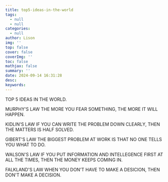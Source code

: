 ```yaml
---
title: top5-ideas-in-the-world
tags:
  - null
  - null
categories:
  - null
author: Lison
img: ''
top: false
cover: false
coverImg: ''
toc: false
mathjax: false
summary: ''
date: 2024-09-14 16:31:28
desc:
keywords:
---
```


<!--more-->



TOP 5 IDEAS IN THE WORLD.


MURPHY'S LAW
THE MORE YOU FEAR SOMETHING, THE MORE IT WILL HAPPEN.


KIDLIN'S LAW
IF YOU CAN WRITE THE PROBLEM DOWN CLEARLY, THEN THE MATTERS IS HALF SOLVED.


GIBERT'S LAW
THE BIGGEST PROBLEM AT WORK IS THAT NO ONE TELLS YOU WHAT TO DO.


WALSON'S LAW
IF YOU PUT INFORMATION AND INTELLEGENCE FIRST AT ALL THE TIMES, THEN THE MONEY KEEPS COMING IN.


FALKLAND'S LAW
WHEN YOU DON'T HAVE TO MAKE A DESICION, THEN DON'T MAKE A DECISION. 